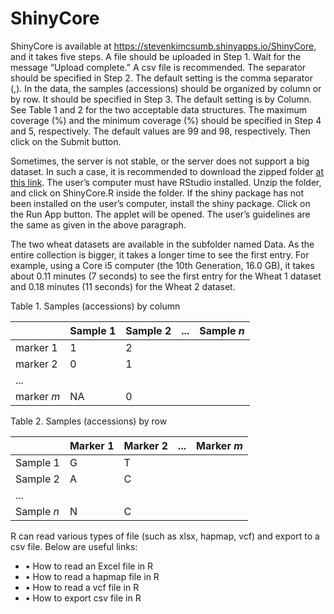 # ShinyCore
ShinyCore is available at https://stevenkimcsumb.shinyapps.io/ShinyCore, and it takes five steps. A file should be uploaded in Step 1. Wait for the message “Upload complete.” A csv file is recommended. The separator should be specified in Step 2. The default setting is the comma separator (,). In the data, the samples (accessions) should be organized by column or by row. It should be specified in Step 3. The default setting is by Column. See Table 1 and 2 for the two acceptable data structures. The maximum coverage (%) and the minimum coverage (%) should be specified in Step 4 and 5, respectively. The default values are 99 and 98, respectively. Then click on the Submit button. 

Sometimes, the server is not stable, or the server does not support a big dataset. In such a case, it is recommended to download the zipped folder <a href="https://github.com/heoseong/ShinyCore/blob/main/ShinyCore%202023-04-20.zip">at this link</a>. The user’s computer must have RStudio installed. Unzip the folder, and click on ShinyCore.R inside the folder. If the shiny package has not been installed on the user’s computer, install the shiny package. Click on the Run App button. The applet will be opened. The user’s guidelines are the same as given in the above paragraph.

The two wheat datasets are available in the subfolder named Data. As the entire collection is bigger, it takes a longer time to see the first entry. For example, using a Core i5 computer (the 10th Generation, 16.0 GB), it takes about 0.11 minutes (7 seconds) to see the first entry for the Wheat 1 dataset and 0.18 minutes (11 seconds) for the Wheat 2 dataset. 

Table 1. Samples (accessions) by column


| |Sample 1|Sample 2|...|Sample *n*|
|---|---|---|---|---|
|marker 1|1|2| | |
|marker 2|0|1| | |
|...| | | | |
|marker *m*|NA|0| | |

Table 2. Samples (accessions) by row


| |Marker 1|Marker 2|...|Marker *m*|
|---|---|---|---|---|
|Sample 1|G|T| | |
|Sample 2|A|C| | |
|...| | | | |
|Sample *n*|N|C| | |


R can read various types of file (such as xlsx, hapmap, vcf) and export to a csv file. Below are useful links:
<ul>
<li>•	How to read an Excel file in R</li>
<li>•	How to read a hapmap file in R</li>
<li>•	How to read a vcf file in R</li>
<li>•	How to export csv file in R</li>
</ul>
